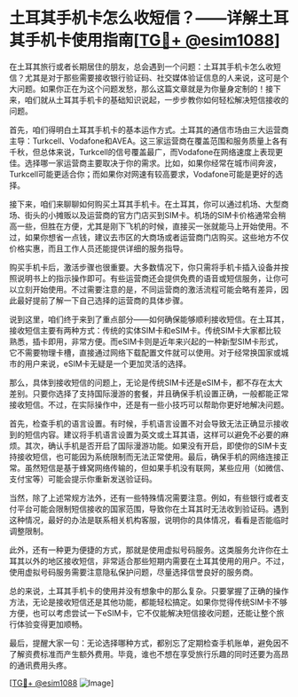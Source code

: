 # 土耳其手机卡怎么收短信？——详解土耳其手机卡使用指南[[TG💪+ @esim1088](https://t.me/s/esim1088)]

在土耳其旅行或者长期居住的朋友，总会遇到一个问题：土耳其手机卡怎么收短信？尤其是对于那些需要接收银行验证码、社交媒体验证信息的人来说，这可是个大问题。如果你正在为这个问题发愁，那么这篇文章就是为你量身定制的！接下来，咱们就从土耳其手机卡的基础知识说起，一步步教你如何轻松解决短信接收的问题。

首先，咱们得明白土耳其手机卡的基本运作方式。土耳其的通信市场由三大运营商主导：Turkcell、Vodafone和AVEA。这三家运营商在覆盖范围和服务质量上各有千秋，但总体来说，Turkcell的信号覆盖最广，而Vodafone在网络速度上表现更佳。选择哪一家运营商主要取决于你的需求。比如，如果你经常在城市间奔波，Turkcell可能更适合你；而如果你对网速有较高要求，Vodafone可能是更好的选择。

接下来，咱们来聊聊如何购买土耳其手机卡。在土耳其，你可以通过机场、大型商场、街头的小摊贩以及运营商的官方门店买到SIM卡。机场的SIM卡价格通常会稍高一些，但胜在方便，尤其是刚下飞机的时候，直接买一张就能马上开始使用。不过，如果你想省一点钱，建议去市区的大商场或者运营商门店购买。这些地方不仅价格实惠，而且工作人员还能提供详细的服务指导。

购买手机卡后，激活步骤也很重要。大多数情况下，你只需将手机卡插入设备并按照说明书上的指示操作即可。有些运营商还会提供免费的语音或短信服务，让你可以立刻开始使用。不过需要注意的是，不同运营商的激活流程可能会略有差异，因此最好提前了解一下自己选择的运营商的具体步骤。

说到这里，咱们终于来到了重点部分——如何确保能够顺利接收短信。在土耳其，接收短信主要有两种方式：传统的实体SIM卡和eSIM卡。传统SIM卡大家都比较熟悉，插卡即用，非常方便。而eSIM卡则是近年来兴起的一种新型SIM卡形式，它不需要物理卡槽，直接通过网络下载配置文件就可以使用。对于经常换国家或城市的用户来说，eSIM卡无疑是一个更加灵活的选择。

那么，具体到接收短信的问题上，无论是传统SIM卡还是eSIM卡，都不存在太大差别。只要你选择了支持国际漫游的套餐，并且确保手机设置正确，一般都能正常接收短信。不过，在实际操作中，还是有一些小技巧可以帮助你更好地解决问题。

首先，检查手机的语言设置。有时候，手机语言设置不对会导致无法正确显示接收到的短信内容。建议将手机语言设置为英文或土耳其语，这样可以避免不必要的麻烦。其次，确认手机是否开启了国际漫游功能。如果没有开启，即使你的SIM卡支持接收短信，也可能因为系统限制而无法正常使用。最后，确保手机的网络连接正常。虽然短信是基于蜂窝网络传输的，但如果手机没有联网，某些应用（如微信、支付宝等）可能会提示你重新发送验证码。

当然，除了上述常规方法外，还有一些特殊情况需要注意。例如，有些银行或者支付平台可能会限制短信接收的国家范围，导致你在土耳其时无法收到验证码。遇到这种情况，最好的办法是联系相关机构客服，说明你的具体情况，看看是否能临时调整限制。

此外，还有一种更为便捷的方式，那就是使用虚拟号码服务。这类服务允许你在土耳其以外的地区接收短信，非常适合那些短期内需要在土耳其使用的用户。不过，使用虚拟号码服务需要注意隐私保护问题，尽量选择信誉良好的服务商。

总的来说，土耳其手机卡的使用并没有想象中的那么复杂。只要掌握了正确的操作方法，无论是接收短信还是其他功能，都能轻松搞定。如果你觉得传统SIM卡不够方便，也可以考虑尝试一下eSIM卡，它不仅能解决短信接收问题，还能让整个旅行体验变得更加顺畅。

最后，提醒大家一句：无论选择哪种方式，都别忘了定期检查手机账单，避免因不了解资费标准而产生额外费用。毕竟，谁也不想在享受旅行乐趣的同时还要为高昂的通讯费用头疼。

[[TG💪+ @esim1088](https://t.me/s/esim1088) ![Image](https://i.postimg.cc/4NQfJmqS/Snipaste-2025-05-13-00-14-12.png)]